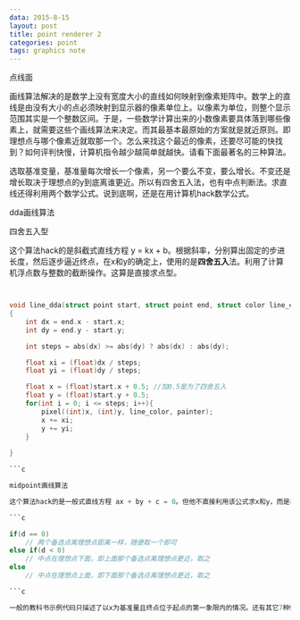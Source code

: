 ```yaml
---
data: 2015-8-15
layout: post
title: point renderer 2
categories: point
tags: graphics note
---
```


点线面

画线算法解决的是数学上没有宽度大小的直线如何映射到像素矩阵中。数学上的直线是由没有大小的点必须映射到显示器的像素单位上。以像素为单位，则整个显示范围其实是一个整数区间。于是，一些数学计算出来的小数像素要具体落到哪些像素上，就需要这些个画线算法来决定。而其最基本最原始的方案就是就近原则。即理想点与哪个像素近就取那一个。怎么来找这个最近的像素，还要尽可能的快找到？如何评判快慢，计算机指令越少越简单就越快。请看下面最著名的三种算法。

选取基准变量，基准量每次增长一个像素，另一个要么不变，要么增长。不变还是增长取决于理想点的y到底离谁更近。所以有四舍五入法，也有中点判断法。求直线还得利用两个数学公式。说到底啊，还是在用计算机hack数学公式。


dda画线算法

四舍五入型

这个算法hack的是斜截式直线方程 y = kx + b。根据斜率，分别算出固定的步进长度，然后逐步逼近终点，在x和y的确定上，使用的是**四舍五入**法。利用了计算机浮点数与整数的截断操作。这算是直接求点型。

```c


void line_dda(struct point start, struct point end, struct color line_color, struct paint *painter)
{
    int dx = end.x - start.x;
    int dy = end.y - start.y;

    int steps = abs(dx) >= abs(dy) ? abs(dx) : abs(dy);

    float xi = (float)dx / steps;
    float yi = (float)dy / steps;

    float x = (float)start.x + 0.5; //加0.5是为了四舍五入
    float y = (float)start.y + 0.5;
    for(int i = 0; i <= steps; i++){
        pixel((int)x, (int)y, line_color, painter);
        x += xi;
        y += yi;
    }
    
}

```c

midpoint画线算法

这个算法hack的是一般式直线方程 ax + by + c = 0。但他不直接利用该公式求x和y，而是根据像素排列规则（整数，矩形）来决定x和y是不变还是增加1。具体做法就是将待选的两个像素的**中点**代入方程做计算，结果只有三种，等于0，小于0，大于0。

```c

if(d == 0)
    // 两个备选点离理想点距离一样，随便取一个即可
else if(d < 0)
    // 中点在理想点下面，即上面那个备选点离理想点更近，取之
else
    // 中点在理想点上面，即下面那个备选点离理想点更近，取之

```c

一般的教科书示例代码只描述了以x为基准量且终点位于起点的第一象限内的情况。还有其它7种情况。
